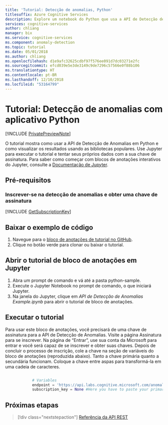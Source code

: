 ```yaml
---
title: 'Tutorial: Detecção de anomalias, Python'
titlesuffix: Azure Cognitive Services
description: Explore um notebook do Python que usa a API de Detecção de Anomalias. Envie os pontos de dados originais para a API e obtenha os pontos de anomalias e o valor esperado.
services: cognitive-services
author: chliang
manager: bix
ms.service: cognitive-services
ms.component: anomaly-detection
ms.topic: tutorial
ms.date: 05/01/2018
ms.author: chliang
ms.openlocfilehash: d1e9afc32625cdbf97f576ee091d7dc03271e2fc
ms.sourcegitcommit: efcd039e5e3de3149c9de7296c57566e0f88b106
ms.translationtype: HT
ms.contentlocale: pt-BR
ms.lasthandoff: 12/10/2018
ms.locfileid: "53164799"
---
```

# <a name="tutorial-anomaly-detection-with-python-application"></a>Tutorial: Detecção de anomalias com aplicativo Python

[!INCLUDE [PrivatePreviewNote](../../../../../includes/cognitive-services-anomaly-finder-private-preview-note.md)]

O tutorial mostra como usar a API de Detecção de Anomalias em Python e como visualizar os resultados usando as bibliotecas populares. Use Jupyter para executar o tutorial e tentar seus próprios dados com a sua chave de assinatura. Para saber como começar com blocos de anotações interativos do Jupyter, consulte a [Documentação de Jupyter](http://jupyter.readthedocs.io/en/latest/index.html). 

## <a name="prerequisites"></a>Pré-requisitos

### <a name="subscribe-to-anomaly-detection-and-get-a-subscription-key"></a>Inscrever-se na detecção de anomalias e obter uma chave de assinatura 

[!INCLUDE [GetSubscriptionKey](../includes/get-subscription-key.md)]

## <a name="download-the-example-code"></a>Baixar o exemplo de código

1. Navegue para o [bloco de anotações de tutorial no GitHub](https://github.com/MicrosoftAnomalyDetection/python-sample).
2. Clique no botão verde para clonar ou baixar o tutorial. 

## <a name="opening-the-tutorial-notebook-in-jupyter"></a>Abrir o tutorial de bloco de anotações em Jupyter

1. Abra um prompt de comando e vá até a pasta python-sample.
2. Execute o Jupyter Notebook no prompt de comando, o que iniciará Jupyter.
3. Na janela do Jupyter, clique em <em>API de Detecção de Anomalias Example.ipynb</em> para abrir o tutorial de bloco de anotações.   

## <a name="running-the-tutorial"></a>Executar o tutorial

Para usar este bloco de anotações, você precisará de uma chave de assinatura para a API de Detecção de Anomalias. Visite a página Assinatura para se inscrever. Na página de “Entrar”, use sua conta da Microsoft para entrar e você será capaz de se inscrever e obter suas chaves. Depois de concluir o processo de inscrição, cole a chave na seção de variáveis do bloco de anotações (reproduzida abaixo). Tanto a chave primária quanto a secundária funcionam. Coloque a chave entre aspas para transformá-la em uma cadeia de caracteres.

```Python

            # Variables
            endpoint = 'https://api.labs.cognitive.microsoft.com/anomalyfinder/v1.0/anomalydetection'
            subscription_key = None #Here you have to paste your primary key

```

## <a name="next-steps"></a>Próximas etapas

> [!div class="nextstepaction"]
> [Referência da API REST](https://dev.labs.cognitive.microsoft.com/docs/services/anomaly-detection/operations/post-anomalydetection)
